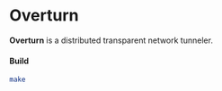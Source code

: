 # Overturn

**Overturn** is a distributed transparent network tunneler. 



#### Build

```bash
make
```

